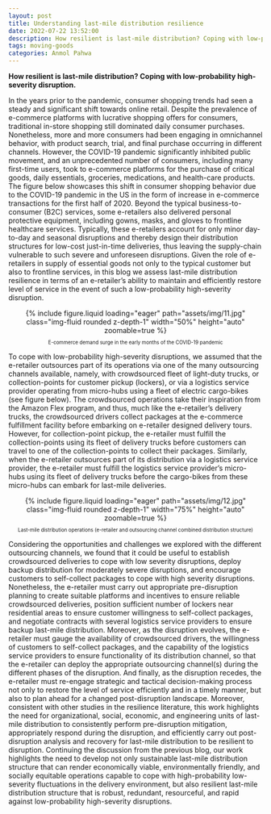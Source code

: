 ```yaml
---
layout: post
title: Understanding last-mile distribution resilience
date: 2022-07-22 13:52:00
description: How resilient is last-mile distribution? Coping with low-probability high-severity disruption.
tags: moving-goods
categories: Anmol Pahwa
---
```


**How resilient is last-mile distribution? Coping with low-probability high-severity disruption.**

In the years prior to the pandemic, consumer shopping trends had seen a steady and significant shift towards online retail. Despite the prevalence of e-commerce platforms with lucrative shopping offers for consumers, traditional in-store shopping still dominated daily consumer purchases. Nonetheless, more and more consumers had been engaging in omnichannel behavior, with product search, trial, and final purchase occurring in different channels. However, the COVID-19 pandemic significantly inhibited public movement, and an unprecedented number of consumers, including many first-time users, took to e-commerce platforms for the purchase of critical goods, daily essentials, groceries, medications, and health-care products. The figure below showcases this shift in consumer shopping behavior due to the COVID-19 pandemic in the US in the form of increase in e-commerce transactions for the first half of 2020. Beyond the typical business-to-consumer (B2C) services, some e-retailers also delivered personal protective equipment, including gowns, masks, and gloves to frontline healthcare services. Typically, these e-retailers account for only minor day-to-day and seasonal disruptions and thereby design their distribution structures for low-cost just-in-time deliveries, thus leaving the supply-chain vulnerable to such severe and unforeseen disruptions. Given the role of e-retailers in supply of essential goods not only to the typical customer but also to frontline services, in this blog we assess last-mile distribution resilience in terms of an e-retailer’s ability to maintain and efficiently restore level of service in the event of such a low-probability high-severity disruption.

<div class="row mt-3" style="text-align: center">
    <div class="col-sm mt-3 mt-md-0">
        {% include figure.liquid loading="eager" path="assets/img/11.jpg" class="img-fluid rounded z-depth-1" width="50%" height="auto" zoomable=true %}
    </div>
</div>
<p style="font-size:0.7em; text-align: center">E-commerce demand surge in the early months of the COVID-19 pandemic</p>

To cope with low-probability high-severity disruptions, we assumed that the e-retailer outsources part of its operations via one of the many outsourcing channels available, namely, with crowdsourced fleet of light-duty trucks, or collection-points for customer pickup (lockers), or via a logistics service provider operating from micro-hubs using a fleet of electric cargo-bikes (see figure below). The crowdsourced operations take their inspiration from the Amazon Flex program, and thus, much like the e-retailer’s delivery trucks, the crowdsourced drivers collect packages at the e-commerce fulfillment facility before embarking on e-retailer designed delivery tours. However, for collection-point pickup, the e-retailer must fulfill the collection-points using its fleet of delivery trucks before customers can travel to one of the collection-points to collect their packages. Similarly, when the e-retailer outsources part of its distribution via a logistics service provider, the e-retailer must fulfill the logistics service provider’s micro-hubs using its fleet of delivery trucks before the cargo-bikes from these micro-hubs can embark for last-mile deliveries.

<div class="row mt-3" style="text-align: center">
    <div class="col-sm mt-3 mt-md-0">
        {% include figure.liquid loading="eager" path="assets/img/12.jpg" class="img-fluid rounded z-depth-1" width="75%" height="auto" zoomable=true %}
    </div>
</div>
<p style="font-size:0.7em; text-align: center">Last-mile distribution operations (e-retailer and outsourcing channel combined distribution structure) </p>

Considering the opportunities and challenges we explored with the different outsourcing channels, we found that it could be useful to establish crowdsourced deliveries to cope with low severity disruptions, deploy backup distribution for moderately severe disruptions, and encourage customers to self-collect packages to cope with high severity disruptions. Nonetheless, the e-retailer must carry out appropriate pre-disruption planning to create suitable platforms and incentives to ensure reliable crowdsourced deliveries, position sufficient number of lockers near residential areas to ensure customer willingness to self-collect packages, and negotiate contracts with several logistics service providers to ensure backup last-mile distribution. Moreover, as the disruption evolves, the e-retailer must gauge the availability of crowdsourced drivers, the willingness of customers to self-collect packages, and the capability of the logistics service providers to ensure functionality of its distribution channel, so that the e-retailer can deploy the appropriate outsourcing channel(s) during the different phases of the disruption. And finally, as the disruption recedes, the e-retailer must re-engage strategic and tactical decision-making process not only to restore the level of service efficiently and in a timely manner, but also to plan ahead for a changed post-disruption landscape. Moreover, consistent with other studies in the resilience literature, this work highlights the need for organizational, social, economic, and engineering units of last-mile distribution to consistently perform pre-disruption mitigation, appropriately respond during the disruption, and efficiently carry out post-disruption analysis and recovery for last-mile distribution to be resilient to disruption. Continuing the discussion from the previous blog, our work highlights the need to develop not only sustainable last-mile distribution structure that can render economically viable, environmentally friendly, and socially equitable operations capable to cope with high-probability low-severity fluctuations in the delivery environment, but also resilient last-mile distribution structure that is robust, redundant, resourceful, and rapid against low-probability high-severity disruptions.
